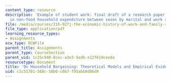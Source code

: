 ```yaml
---
content_type: resource
description: 'Example of student work: final draft of a research paper on changes
  in non-food household expenditure between sexes by marital and work status.'
file: /media/courses/21h-927j-the-economic-history-of-work-and-family-spring-2005/c1c51701568c58b0c0b7f95abb0d06d9_MIT21H_927JS05_finlpap2aony.pdf
file_type: application/pdf
learning_resource_types:
- Assignments
ocw_type: OCWFile
parent_title: Assignments
parent_type: CourseSection
parent_uid: 1c25c940-8cec-a3e3-5edb-e12f619ceeda
resourcetype: Document
title: 'On Household Bargaining: Theoretical Models and Empirical Evidence '
uid: c1c51701-568c-58b0-c0b7-f95abb0d06d9
---
```

